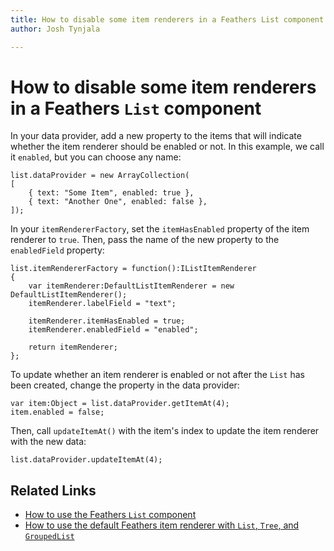 ```yaml
---
title: How to disable some item renderers in a Feathers List component  
author: Josh Tynjala

---
```

# How to disable some item renderers in a Feathers `List` component

In your data provider, add a new property to the items that will indicate whether the item renderer should be enabled or not. In this example, we call it `enabled`, but you can choose any name:

``` code
list.dataProvider = new ArrayCollection(
[
	{ text: "Some Item", enabled: true },
	{ text: "Another One", enabled: false },
]);
```

In your `itemRendererFactory`, set the `itemHasEnabled` property of the item renderer to `true`. Then, pass the name of the new property to the `enabledField` property:

``` code
list.itemRendererFactory = function():IListItemRenderer
{
	var itemRenderer:DefaultListItemRenderer = new DefaultListItemRenderer();
	itemRenderer.labelField = "text";

	itemRenderer.itemHasEnabled = true;
	itemRenderer.enabledField = "enabled";
	
	return itemRenderer;
};
```

To update whether an item renderer is enabled or not after the `List` has been created, change the property in the data provider:

``` code
var item:Object = list.dataProvider.getItemAt(4);
item.enabled = false;
```

Then, call `updateItemAt()` with the item's index to update the item renderer with the new data:

``` code
list.dataProvider.updateItemAt(4);
```

## Related Links

-   [How to use the Feathers `List` component](../list.html)
-   [How to use the default Feathers item renderer with `List`, `Tree`, and `GroupedList`](../default-item-renderers.html)